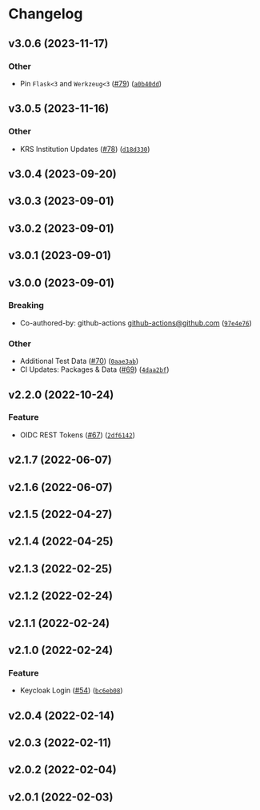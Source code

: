 # Changelog

<!--next-version-placeholder-->

## v3.0.6 (2023-11-17)

### Other

* Pin `Flask<3` and `Werkzeug<3` ([#79](https://github.com/WIPACrepo/mou-dashboard/issues/79)) ([`a0b40dd`](https://github.com/WIPACrepo/mou-dashboard/commit/a0b40dda4728b33e5a009d19f9961cdd23e4133c))

## v3.0.5 (2023-11-16)

### Other

* KRS Institution Updates ([#78](https://github.com/WIPACrepo/mou-dashboard/issues/78)) ([`d18d330`](https://github.com/WIPACrepo/mou-dashboard/commit/d18d330280c7a8e3df3ef69c34b961e86799dc3e))

## v3.0.4 (2023-09-20)



## v3.0.3 (2023-09-01)



## v3.0.2 (2023-09-01)



## v3.0.1 (2023-09-01)



## v3.0.0 (2023-09-01)

### Breaking

* Co-authored-by: github-actions <github-actions@github.com> ([`97e4e76`](https://github.com/WIPACrepo/mou-dashboard/commit/97e4e76f7ca57ff222b65a9e114ca856d7126379))

### Other

* Additional Test Data ([#70](https://github.com/WIPACrepo/mou-dashboard/issues/70)) ([`0aae3ab`](https://github.com/WIPACrepo/mou-dashboard/commit/0aae3ab8536d4cf8d948efd4eb420eb3e57dd519))
* CI Updates: Packages & Data ([#69](https://github.com/WIPACrepo/mou-dashboard/issues/69)) ([`4daa2bf`](https://github.com/WIPACrepo/mou-dashboard/commit/4daa2bf99320d975508f04f042e4032bd1a2e8f6))

## v2.2.0 (2022-10-24)
### Feature
* OIDC REST Tokens ([#67](https://github.com/WIPACrepo/mou-dashboard/issues/67)) ([`2df6142`](https://github.com/WIPACrepo/mou-dashboard/commit/2df61421c4ab86ddce9d0744af0fbc9aab584229))

## v2.1.7 (2022-06-07)


## v2.1.6 (2022-06-07)


## v2.1.5 (2022-04-27)


## v2.1.4 (2022-04-25)


## v2.1.3 (2022-02-25)


## v2.1.2 (2022-02-24)


## v2.1.1 (2022-02-24)


## v2.1.0 (2022-02-24)
### Feature
* Keycloak Login ([#54](https://github.com/WIPACrepo/mou-dashboard/issues/54)) ([`bc6eb08`](https://github.com/WIPACrepo/mou-dashboard/commit/bc6eb08bf560bbc45a8ae63924003f93e7faa2b6))

## v2.0.4 (2022-02-14)


## v2.0.3 (2022-02-11)


## v2.0.2 (2022-02-04)


## v2.0.1 (2022-02-03)

